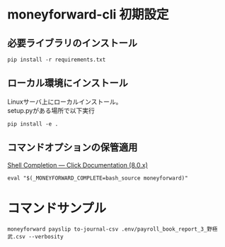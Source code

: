 # moneyforward-cli 初期設定

## 必要ライブラリのインストール
```
pip install -r requirements.txt
```

## ローカル環境にインストール
Linuxサーバ上にローカルインストール。  
setup.pyがある場所で以下実行
```
pip install -e .
```

## コマンドオプションの保管適用
[Shell Completion — Click Documentation (8.0.x)](https://click.palletsprojects.com/en/8.0.x/shell-completion/)
```
eval "$(_MONEYFORWARD_COMPLETE=bash_source moneyforward)"
```

# コマンドサンプル
```
moneyforward payslip to-journal-csv .env/payroll_book_report_3_野極武.csv --verbosity
```